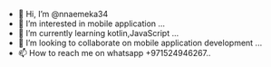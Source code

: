 - 👋 Hi, I’m @nnaemeka34
- 👀 I’m interested in mobile application ...
- 🌱 I’m currently learning kotlin,JavaScript ...
- 💞️ I’m looking to collaborate on mobile application development ...
- 📫 How to reach me on whatsapp +971524946267..

<!---
nnaemeka34/nnaemeka34 is a ✨ special ✨ repository because its `README.md` (this file) appears on your GitHub profile.
You can click the Preview link to take a look at your changes.
--->
